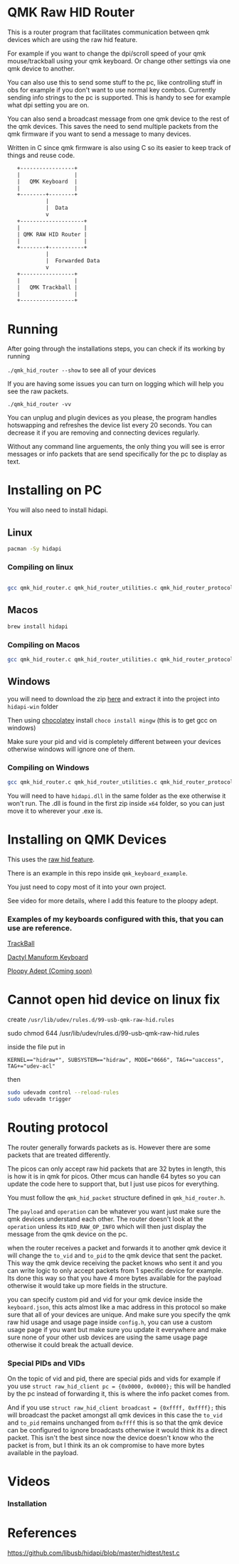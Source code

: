 # QMK Raw HID Router

This is a router program that facilitates communication between qmk devices which are using the raw hid feature.

For example if you want to change the dpi/scroll speed of your qmk mouse/trackball using your qmk keyboard. Or change other settings via one qmk device to another.

You can also use this to send some stuff to the pc, like controlling stuff in obs for example if you don't want to use normal key combos. Currently sending info strings to the pc is supported. This is handy to see for example what dpi setting you are on.

You can also send a broadcast message from one qmk device to the rest of the qmk devices. This saves the need to send multiple packets from the qmk firmware if you want to send a message to many devices.

Written in C since qmk firmware is also using C so its easier to keep track of things and reuse code. 

```txt
   +-----------------+
   |                 |
   |   QMK Keyboard  |
   |                 |
   +--------+--------+
            |
            |  Data
            v
   +--------------------+
   |                    |
   | QMK RAW HID Router |
   |                    |
   +--------+-----------+
            |
            |  Forwarded Data
            v
   +-----------------+
   |                 |
   |   QMK Trackball |
   |                 |
   +-----------------+

```
# Running

After going through the installations steps, you can check if its working by running

`./qmk_hid_router --show` to see all of your devices

If you are having some issues you can turn on logging which will help you see the raw packets.

`./qmk_hid_router -vv`

You can unplug and plugin devices as you please, the program handles hotswapping and refreshes the device list every 20 seconds. You can decrease it if you are removing and connecting devices regularly. 

Without any command line arguements, the only thing you will see is error messages or info packets that are send specifically for the pc to display as text.

# Installing on PC

You will also need to install hidapi.

## Linux

```sh
pacman -Sy hidapi
```
### Compiling on linux

```sh

gcc qmk_hid_router.c qmk_hid_router_utilities.c qmk_hid_router_protocol.c -o qmk_hid_router -I/usr/include/hidapi -lhidapi-hidraw && ./qmk_hid_router
```

## Macos

```sh
brew install hidapi
```

### Compiling on Macos

```sh
gcc qmk_hid_router.c qmk_hid_router_utilities.c qmk_hid_router_protocol.c -o qmk_hid_router -I/opt/homebrew/include/hidapi -L/opt/homebrew/lib -lhidapi
```

## Windows

you will need to download the zip [here](https://github.com/libusb/hidapi/releases) and extract it into the project into `hidapi-win` folder

Then using [chocolatey](https://chocolatey.org/install) install `choco install mingw` (this is to get gcc on windows)

Make sure your pid and vid is completely different between your devices otherwise windows will ignore one of them.

### Compiling on Windows

```sh
gcc qmk_hid_router.c qmk_hid_router_utilities.c qmk_hid_router_protocol.c -o qmk_hid_router -I./hidapi-win/include -L./hidapi-win/x64 -lhidapi
```
You will need to have `hidapi.dll` in the same folder as the exe otherwise it won't run. The .dll is found in the first zip inside `x64` folder, so you can just move it to wherever your .exe is.


# Installing on QMK Devices

This uses the [raw hid feature](https://docs.qmk.fm/features/rawhid).

There is an example in this repo inside `qmk_keyboard_example`. 

You just need to copy most of it into your own project. 

See video for more details, where I add this feature to the ploopy adept.

### Examples of my keyboards configured with this, that you can use are reference.

[TrackBall](https://github.com/ArtiomSu/qmk_firmware/tree/artiomsu_trackball/keyboards/artiomsu_trackball)

[Dactyl Manuform Keyboard](https://github.com/ArtiomSu/qmk_firmware/tree/artiom_dactyl/keyboards/artiomsu_dactyl)

[Ploopy Adept (Coming soon)](https://github.com/ArtiomSu/qmk_firmware/tree/artiomsu_ploopy_adept/keyboards/ploopy_adept)

# Cannot open hid device on linux fix

create `/usr/lib/udev/rules.d/99-usb-qmk-raw-hid.rules`

sudo chmod 644 /usr/lib/udev/rules.d/99-usb-qmk-raw-hid.rules

inside the file put in
```
KERNEL=="hidraw*", SUBSYSTEM=="hidraw", MODE="0666", TAG+="uaccess", TAG+="udev-acl"
```

then 
```sh
sudo udevadm control --reload-rules
sudo udevadm trigger
```

# Routing protocol
The router generally forwards packets as is. However there are some packets that are treated differently.

The picos can only accept raw hid packets that are 32 bytes in length, this is how it is in qmk for picos. Other mcus can handle 64 bytes so you can update the code here to support that, but I just use picos for everything.

You must follow the `qmk_hid_packet` structure defined in `qmk_hid_router.h`.

The `payload` and `operation` can be whatever you want just make sure the qmk devices understand each other. The router doesn't look at the `operation` unless its `HID_RAW_OP_INFO` which will then just display the message from the qmk device on the pc.

when the router receives a packet and forwards it to another qmk device it will change the `to_vid` and `to_pid` to the qmk device that sent the packet. This way the qmk device receiving the packet knows who sent it and you can write logic to only accept packets from 1 specific device for example. Its done this way so that you have 4 more bytes available for the payload otherwise it would take up more fields in the structure.

you can specify custom pid and vid for your qmk device inside the `keyboard.json`, this acts almost like a mac address in this protocol so make sure that all of your devices are unique. And make sure you specify the qmk raw hid usage and usage page inside `config.h`, you can use a custom usage page if you want but make sure you update it everywhere and make sure none of your other usb devices are using the same usage page otherwise it could break the actuall device. 

### Special PIDs and VIDs

On the topic of vid and pid, there are special pids and vids for example if you use `struct raw_hid_client pc = {0x0000, 0x0000};` this will be handled by the pc instead of forwarding it, this is where the info packet comes from.

And if you use `struct raw_hid_client broadcast = {0xffff, 0xffff};` this will broadcast the packet amongst all qmk devices in this case the `to_vid` and `to_pid` remains unchanged from `0xffff` this is so that the qmk device can be configured to ignore broadcasts otherwise it would think its a direct packet. This isn't the best since now the device doesn't know who the packet is from, but I think its an ok compromise to have more bytes available in the payload.


# Videos

### Installation

# References

https://github.com/libusb/hidapi/blob/master/hidtest/test.c